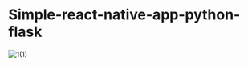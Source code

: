 # Simple-react-native-app-python-flask



![1(1)](https://user-images.githubusercontent.com/54413533/63544593-392e1680-c52e-11e9-9dc5-b45d25374dd2.jpg)

